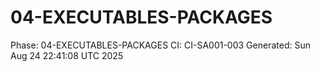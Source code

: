 # 04-EXECUTABLES-PACKAGES
Phase: 04-EXECUTABLES-PACKAGES
CI: CI-SA001-003
Generated: Sun Aug 24 22:41:08 UTC 2025
